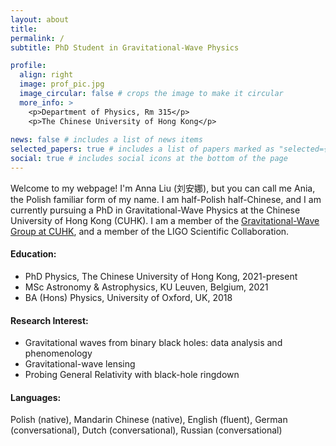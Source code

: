 ```yaml
---
layout: about
title: 
permalink: /
subtitle: PhD Student in Gravitational-Wave Physics 

profile:
  align: right
  image: prof_pic.jpg
  image_circular: false # crops the image to make it circular
  more_info: >
    <p>Department of Physics, Rm 315</p>
    <p>The Chinese University of Hong Kong</p>
  
news: false # includes a list of news items
selected_papers: true # includes a list of papers marked as "selected={true}"
social: true # includes social icons at the bottom of the page
---
```

Welcome to my webpage! I'm Anna Liu (刘安娜), but you can call me Ania, the Polish familiar form of my name. I am half-Polish half-Chinese, and I am currently pursuing a PhD in Gravitational-Wave Physics at the Chinese University of Hong Kong (CUHK). I am a member of the [Gravitational-Wave Group at CUHK](https://gw.phy.cuhk.edu.hk/), and a member of the LIGO Scientific Collaboration. 

#### <i class="fa-solid fa-building-columns" style="color: #74C0FC;"></i> Education: 
- PhD Physics, The Chinese University of Hong Kong, 2021-present
- MSc Astronomy & Astrophysics, KU Leuven, Belgium, 2021
- BA (Hons) Physics, University of Oxford, UK, 2018

#### <i class="fa-solid fa-magnifying-glass-chart" style="color: #fbae56;"></i> Research Interest: 
- Gravitational waves from binary black holes: data analysis and phenomenology
- Gravitational-wave lensing
- Probing General Relativity with black-hole ringdown

#### <i class="fa-solid fa-earth-americas" style="color: #badb9e;"></i> Languages: 
Polish (native), Mandarin Chinese (native), English (fluent), German (conversational), Dutch (conversational), Russian (conversational)

